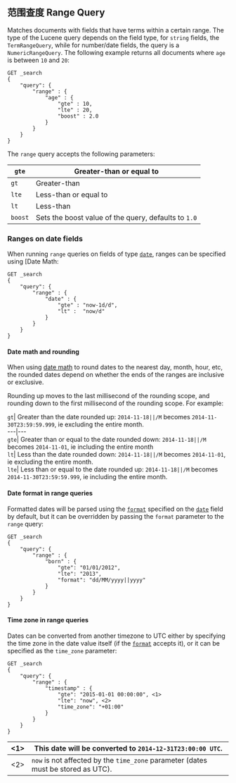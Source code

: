 ## 范围查度 Range Query

Matches documents with fields that have terms within a certain range. The type of the Lucene query depends on the field type, for `string` fields, the `TermRangeQuery`, while for number/date fields, the query is a `NumericRangeQuery`. The following example returns all documents where `age` is between `10` and `20`:
    
    
    GET _search
    {
        "query": {
            "range" : {
                "age" : {
                    "gte" : 10,
                    "lte" : 20,
                    "boost" : 2.0
                }
            }
        }
    }

The `range` query accepts the following parameters:

`gte`| Greater-than or equal to    
 ---|---    
`gt`| Greater-than     
`lte`| Less-than or equal to     
`lt`| Less-than     
`boost`| Sets the boost value of the query, defaults to `1.0`  
  
### Ranges on date fields

When running `range` queries on fields of type [`date`](date.html), ranges can be specified using [Date Math:
    
    
    GET _search
    {
        "query": {
            "range" : {
                "date" : {
                    "gte" : "now-1d/d",
                    "lt" :  "now/d"
                }
            }
        }
    }

#### Date math and rounding

When using [date math](common-options.html#date-math) to round dates to the nearest day, month, hour, etc, the rounded dates depend on whether the ends of the ranges are inclusive or exclusive.

Rounding up moves to the last millisecond of the rounding scope, and rounding down to the first millisecond of the rounding scope. For example:

`gt`| Greater than the date rounded up: `2014-11-18||/M` becomes `2014-11-30T23:59:59.999`, ie excluding the entire month.     
---|---    
`gte`| Greater than or equal to the date rounded down: `2014-11-18||/M` becomes `2014-11-01`, ie including the entire month     
`lt`| Less than the date rounded down: `2014-11-18||/M` becomes `2014-11-01`, ie excluding the entire month.     
`lte`| Less than or equal to the date rounded up: `2014-11-18||/M` becomes `2014-11-30T23:59:59.999`, ie including the entire month.   
  
#### Date format in range queries

Formatted dates will be parsed using the [`format`](mapping-date-format.html) specified on the [`date`](date.html) field by default, but it can be overridden by passing the `format` parameter to the `range` query:
    
    
    GET _search
    {
        "query": {
            "range" : {
                "born" : {
                    "gte": "01/01/2012",
                    "lte": "2013",
                    "format": "dd/MM/yyyy||yyyy"
                }
            }
        }
    }

#### Time zone in range queries

Dates can be converted from another timezone to UTC either by specifying the time zone in the date value itself (if the [`format`](mapping-date-format.html) accepts it), or it can be specified as the `time_zone` parameter:
    
    
    GET _search
    {
        "query": {
            "range" : {
                "timestamp" : {
                    "gte": "2015-01-01 00:00:00", <1>
                    "lte": "now", <2>
                    "time_zone": "+01:00"
                }
            }
        }
    }

<1>| This date will be converted to `2014-12-31T23:00:00 UTC`.     
---|---    
<2>| `now` is not affected by the `time_zone` parameter (dates must be stored as UTC). 
